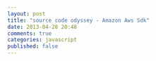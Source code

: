```yaml
---
layout: post
title: "source code odyssey - Amazon Aws Sdk"
date: 2013-04-28 20:48
comments: true
categories: javascript
published: false
---
```

